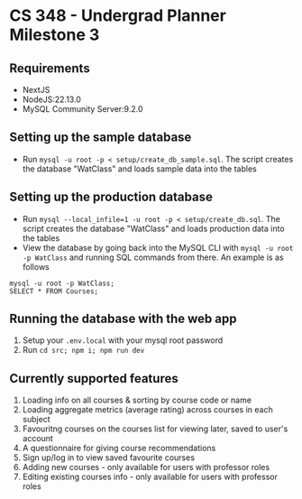 # CS 348 - Undergrad Planner Milestone 3

## Requirements

- NextJS
- NodeJS:22.13.0
- MySQL Community Server:9.2.0

## Setting up the sample database

- Run `mysql -u root -p < setup/create_db_sample.sql`. The script creates the database "WatClass" and loads sample data into the tables

## Setting up the production database

- Run `mysql --local_infile=1 -u root -p < setup/create_db.sql`. The script creates the database "WatClass" and loads production data into the tables
- View the database by going back into the MySQL CLI with `mysql -u root -p WatClass` and running SQL commands from there. An example is as follows

```
mysql -u root -p WatClass;
SELECT * FROM Courses;
```

## Running the database with the web app

1. Setup your `.env.local` with your mysql root password
2. Run `cd src; npm i; npm run dev`

## Currently supported features

1. Loading info on all courses & sorting by course code or name
2. Loading aggregate metrics (average rating) across courses in each subject
3. Favouritng courses on the courses list for viewing later, saved to user's account
4. A questionnaire for giving course recommendations
5. Sign up/log in to view saved favourite courses
6. Adding new courses - only available for users with professor roles
7. Editing existing courses info - only available for users with professor roles
